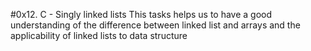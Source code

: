 #0x12. C - Singly linked lists
This tasks helps us to have a good understanding
of the difference between linked list and arrays 
and the applicability of linked lists to data structure
